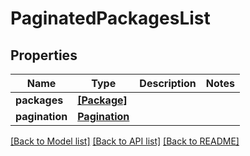 # PaginatedPackagesList


## Properties
Name | Type | Description | Notes
------------ | ------------- | ------------- | -------------
**packages** | [**[Package]**](Package.md) |  | 
**pagination** | [**Pagination**](Pagination.md) |  | 

[[Back to Model list]](../README.md#documentation-for-models) [[Back to API list]](../README.md#documentation-for-api-endpoints) [[Back to README]](../README.md)


